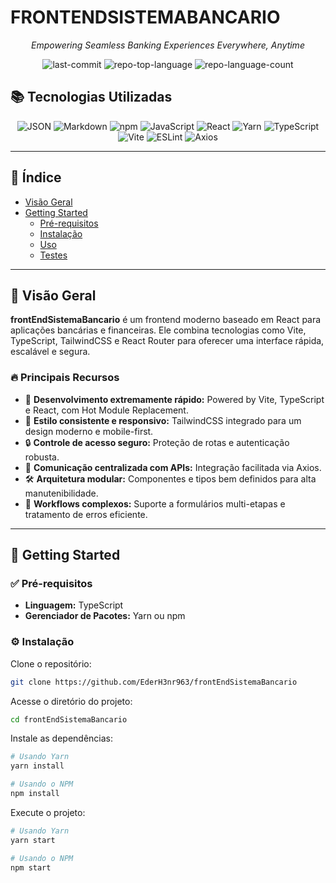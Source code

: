 # FRONTENDSISTEMABANCARIO

<p align="center">
  <em>Empowering Seamless Banking Experiences Everywhere, Anytime</em>
</p>

<p align="center">
  <img alt="last-commit" src="https://img.shields.io/github/last-commit/EderH3nr963/frontEndSistemaBancario?style=flat&logo=git&logoColor=white&color=0080ff" />
  <img alt="repo-top-language" src="https://img.shields.io/github/languages/top/EderH3nr963/frontEndSistemaBancario?style=flat&color=0080ff" />
  <img alt="repo-language-count" src="https://img.shields.io/github/languages/count/EderH3nr963/frontEndSistemaBancario?style=flat&color=0080ff" />
</p>

## 📚 Tecnologias Utilizadas

<p align="center">
  <img alt="JSON" src="https://img.shields.io/badge/JSON-000000.svg?style=flat&logo=JSON&logoColor=white" />
  <img alt="Markdown" src="https://img.shields.io/badge/Markdown-000000.svg?style=flat&logo=Markdown&logoColor=white" />
  <img alt="npm" src="https://img.shields.io/badge/npm-CB3837.svg?style=flat&logo=npm&logoColor=white" />
  <img alt="JavaScript" src="https://img.shields.io/badge/JavaScript-F7DF1E.svg?style=flat&logo=JavaScript&logoColor=black" />
  <img alt="React" src="https://img.shields.io/badge/React-61DAFB.svg?style=flat&logo=React&logoColor=black" />
  <img alt="Yarn" src="https://img.shields.io/badge/Yarn-2C8EBB.svg?style=flat&logo=Yarn&logoColor=white" />
  <img alt="TypeScript" src="https://img.shields.io/badge/TypeScript-3178C6.svg?style=flat&logo=TypeScript&logoColor=white" />
  <img alt="Vite" src="https://img.shields.io/badge/Vite-646CFF.svg?style=flat&logo=Vite&logoColor=white" />
  <img alt="ESLint" src="https://img.shields.io/badge/ESLint-4B32C3.svg?style=flat&logo=ESLint&logoColor=white" />
  <img alt="Axios" src="https://img.shields.io/badge/Axios-5A29E4.svg?style=flat&logo=Axios&logoColor=white" />
</p>

---

## 📑 Índice

- [Visão Geral](#visão-geral)
- [Getting Started](#getting-started)
  - [Pré-requisitos](#pré-requisitos)
  - [Instalação](#instalação)
  - [Uso](#uso)
  - [Testes](#testes)

---

## 🎯 Visão Geral

**frontEndSistemaBancario** é um frontend moderno baseado em React para aplicações bancárias e financeiras. Ele combina tecnologias como Vite, TypeScript, TailwindCSS e React Router para oferecer uma interface rápida, escalável e segura.

### 🔥 Principais Recursos

- 🧩 **Desenvolvimento extremamente rápido:** Powered by Vite, TypeScript e React, com Hot Module Replacement.
- 🎨 **Estilo consistente e responsivo:** TailwindCSS integrado para um design moderno e mobile-first.
- 🔒 **Controle de acesso seguro:** Proteção de rotas e autenticação robusta.
- 📡 **Comunicação centralizada com APIs:** Integração facilitada via Axios.
- 🛠️ **Arquitetura modular:** Componentes e tipos bem definidos para alta manutenibilidade.
- 🔄 **Workflows complexos:** Suporte a formulários multi-etapas e tratamento de erros eficiente.

---

## 🚀 Getting Started

### ✅ Pré-requisitos

- **Linguagem:** TypeScript
- **Gerenciador de Pacotes:** Yarn ou npm

### ⚙️ Instalação

Clone o repositório:

```bash
git clone https://github.com/EderH3nr963/frontEndSistemaBancario
```

Acesse o diretório do projeto:

```bash
cd frontEndSistemaBancario
```

Instale as dependências:

```bash
# Usando Yarn
yarn install

# Usando o NPM
npm install
```

Execute o projeto:

```bash
# Usando Yarn
yarn start

# Usando o NPM
npm start
```
